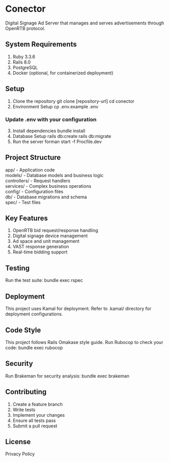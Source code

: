 # Conector

Digital Signage Ad Server that manages and serves advertisements through OpenRTB protocol.

## System Requirements
1. Ruby 3.3.6
2. Rails 8.0
3. PostgreSQL
4. Docker (optional, for containerized deployment)

## Setup

1. Clone the repository git clone [repository-url] cd conector
2. Environment Setup cp .env.example .env

### Update .env with your configuration

3. Install dependencies bundle install
4. Database Setup rails db:create rails db:migrate
5. Run the server forman start -f Procfile.dev

## Project Structure
app/ - Application code  
models/ - Database models and business logic  
controllers/ - Request handlers  
services/ - Complex business operations  
config/ - Configuration files  
db/ - Database migrations and schema  
spec/ - Test files 

## Key Features
1. OpenRTB bid request/response handling
2. Digital signage device management
3. Ad space and unit management
4. VAST response generation
5. Real-time bidding support


## Testing
Run the test suite: bundle exec rspec

## Deployment
This project uses Kamal for deployment. Refer to .kamal/ directory for deployment configurations.

## Code Style
This project follows Rails Omakase style guide. Run Rubocop to check your code: bundle exec rubocop

## Security
Run Brakeman for security analysis: bundle exec brakeman

## Contributing
1. Create a feature branch
2. Write tests
3. Implement your changes
4. Ensure all tests pass
5. Submit a pull request

## License
Privacy Policy